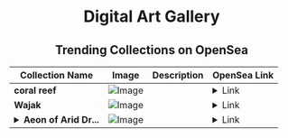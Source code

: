 <div align="center">

# Digital Art Gallery

## Trending Collections on OpenSea

| Collection Name                       | Image                                                                                     | Description                       | OpenSea Link                                                                                          |
|---------------------------------------|-------------------------------------------------------------------------------------------|-----------------------------------|--------------------------------------------------------------------------------------------------------|
| **coral reef** | ![Image](https://i.seadn.io/s/raw/files/f8cdefba9d1408de7f17d2043a65665d.jpg?w=500&auto=format?w=200&auto=format) |  | <details><summary>Link</summary>[coral reef](https://opensea.io/collection/coral-reef-9)</details> |
| **Wajak** | ![Image](https://i.seadn.io/s/raw/files/6db50d75de78e9c96a654bca904497d2.png?w=500&auto=format?w=200&auto=format) |  | <details><summary>Link</summary>[Wajak](https://opensea.io/collection/wajak)</details> |
| **<details><summary>Aeon of Arid Dr...</summary>Aeon of Arid Dreams</details>** | ![Image](https://i.seadn.io/s/raw/files/d068e3a6bbfff53e158481749d81596f.jpg?w=500&auto=format?w=200&auto=format) |  | <details><summary>Link</summary>[Aeon of Arid Dreams](https://opensea.io/collection/aeon-of-arid-dreams)</details> |

</div>